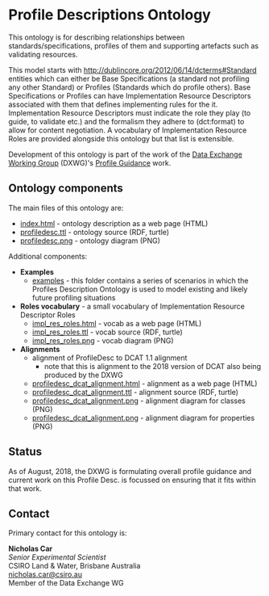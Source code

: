 # Profile Descriptions Ontology
This ontology is for describing relationships between standards/specifications, profiles of them and supporting artefacts such as validating resources.

This model starts with <http://dublincore.org/2012/06/14/dcterms#Standard> entities which can either be Base Specifications (a standard not profiling any other Standard) or Profiles (Standards which do profile others). Base Specifications or Profiles can have Implementation Resource Descriptors associated with them that defines implementing rules for the it. Implementation Resource Descriptors must indicate the role they play (to guide, to validate etc.) and the formalism they adhere to (dct:format) to allow for content negotiation. A vocabulary of Implementation Resource Roles are provided alongside this ontology but that list is extensible.

Development of this ontology is part of the work of the [Data Exchange Working Group](https://www.w3.org/2017/dxwg/) (DXWG)'s [Profile Guidance](https://w3c.github.io/dxwg/profile-guidance/) work.

## Ontology components
The main files of this ontology are:

* [index.html](https://w3c.github.io/dxwg/profiledesc/) - ontology description as a web page (HTML)
* [profiledesc.ttl](profiledesc.ttl) - ontology source (RDF, turtle)
* [profiledesc.png](profiledesc.png) - ontology diagram (PNG)

Additional components:

* **Examples**
  * [examples](examples/) - this folder contains a series of scenarios in which the Profiles Description Ontology is used to model existing and likely future profiling situations
* **Roles vocabulary** - a small vocabulary of Implementation Resource Descriptor Roles
  * [impl_res_roles.html](https://w3c.github.io/dxwg/profiledesc/impl_res_roles.html) - vocab as a web page (HTML)
  * [impl_res_roles.ttl](impl_res_roles.ttl) - vocab source (RDF, turtle)
  * [impl_res_roles.png](impl_res_roles.png) - vocab diagram (PNG)
* **Alignments**
  * alignment of ProfileDesc to DCAT 1.1 alignment
    * note that this is alignment to the 2018 version of DCAT also being produced by the DXWG
  * [profiledesc_dcat_alignment.html](https://w3c.github.io/dxwg/profiledesc/profiledesc_dcat_alignment.html) - alignment as a web page (HTML)
  * [profiledesc_dcat_alignment.ttl](profiledesc_dcat_alignment.ttl) - alignment source (RDF, turtle)
  * [profiledesc_dcat_alignment.png](profiledesc_dcat_alignment_classes.png) - alignment diagram for classes (PNG)
  * [profiledesc_dcat_alignment.png](profiledesc_dcat_alignment_classes.png) - alignment diagram for properties (PNG)


## Status
As of August, 2018, the DXWG is formulating overall profile guidance and current work on this Profile Desc. is focussed on ensuring that it fits within that work.

## Contact
Primary contact for this ontology is:

**Nicholas Car**  
*Senior Experimental Scientist*  
CSIRO Land & Water, Brisbane Australia  
<nicholas.car@csiro.au>  
Member of the Data Exchange WG
